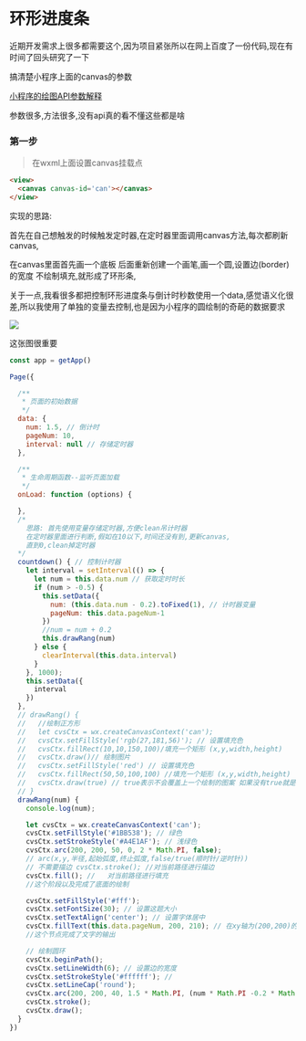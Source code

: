 # 环形进度条

近期开发需求上很多都需要这个,因为项目紧张所以在网上百度了一份代码,现在有时间了回头研究了一下

搞清楚小程序上面的canvas的参数

[小程序的绘图API参数解释](https://developers.weixin.qq.com/miniprogram/dev/api/canvas/reference.html)

参数很多,方法很多,没有api真的看不懂这些都是啥

### 第一步

> 在wxml上面设置canvas挂载点

```html
<view>
  <canvas canvas-id='can'></canvas>
</view>
```

实现的思路:

首先在自己想触发的时候触发定时器,在定时器里面调用canvas方法,每次都刷新canvas,

在canvas里面首先画一个底板 后面重新创建一个画笔,画一个圆,设置边(border)的宽度 不绘制填充,就形成了环形条,

关于一点,我看很多都把控制环形进度条与倒计时秒数使用一个data,感觉语义化很差,所以我使用了单独的变量去控制,也是因为小程序的圆绘制的奇葩的数据要求

![](https://developers.weixin.qq.com/miniprogram/dev/image/canvas/arc.png?t=18083022)

这张图很重要

```JavaScript
const app = getApp()

Page({

  /**
   * 页面的初始数据
   */
  data: {
    num: 1.5, // 倒计时
    pageNum: 10,
    interval: null // 存储定时器
  },

  /**
   * 生命周期函数--监听页面加载
   */
  onLoad: function (options) {

  },
  /*
    思路: 首先使用变量存储定时器,方便clean吊计时器
    在定时器里面进行判断,假如在10以下,时间还没有到,更新canvas,
    直到0,clean掉定时器
  */
  countdown() { // 控制计时器
    let interval = setInterval(() => {
      let num = this.data.num // 获取定时时长
      if (num > -0.5) {
        this.setData({
          num: (this.data.num - 0.2).toFixed(1), // 计时器变量
          pageNum: this.data.pageNum-1
        })
        //num = num + 0.2
        this.drawRang(num)
      } else {
        clearInterval(this.data.interval)
      }
    }, 1000);
    this.setData({
      interval
    })
  },
  // drawRang() {
  //   //绘制正方形
  //   let cvsCtx = wx.createCanvasContext('can');
  //   cvsCtx.setFillStyle('rgb(27,181,56)'); // 设置填充色
  //   cvsCtx.fillRect(10,10,150,100)/填充一个矩形 (x,y,width,height)
  //   cvsCtx.draw()// 绘制图片 
  //   cvsCtx.setFillStyle('red') // 设置填充色
  //   cvsCtx.fillRect(50,50,100,100) //填充一个矩形 (x,y,width,height)
  //   cvsCtx.draw(true) // true表示不会覆盖上一个绘制的图案 如果没有true就是覆盖
  // }
  drawRang(num) {
    console.log(num);

    let cvsCtx = wx.createCanvasContext('can');
    cvsCtx.setFillStyle('#1BB538'); // 绿色
    cvsCtx.setStrokeStyle('#A4E1AF'); // 浅绿色
    cvsCtx.arc(200, 200, 50, 0, 2 * Math.PI, false);
    // arc(x,y,半径,起始弧度,终止弧度,false/true(顺时针/逆时针))
    // 不需要描边 cvsCtx.stroke(); //对当前路径进行描边
    cvsCtx.fill(); // 	对当前路径进行填充
    //这个阶段以及完成了底面的绘制

    cvsCtx.setFillStyle('#fff');
    cvsCtx.setFontSize(30); // 设置这题大小
    cvsCtx.setTextAlign('center'); // 设置字体居中
    cvsCtx.fillText(this.data.pageNum, 200, 210); // 在xy轴为(200,200)的地方输出文本
    //这个节点完成了文字的输出

    // 绘制圆环
    cvsCtx.beginPath();
    cvsCtx.setLineWidth(6); // 设置边的宽度
    cvsCtx.setStrokeStyle('#ffffff'); // 
    cvsCtx.setLineCap('round');
    cvsCtx.arc(200, 200, 40, 1.5 * Math.PI, (num * Math.PI -0.2 * Math.PI), true);
    cvsCtx.stroke();
    cvsCtx.draw();
  }
})
```

